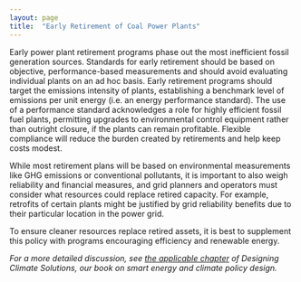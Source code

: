 ```yaml
---
layout: page
title:  "Early Retirement of Coal Power Plants"
---
```

Early power plant retirement programs phase out the most inefficient fossil generation sources. Standards for early retirement should be based on objective, performance-based measurements and should avoid evaluating individual plants on an ad hoc basis.  Early retirement programs should target the emissions intensity of plants, establishing a benchmark level of emissions per unit energy (i.e. an energy performance standard).  The use of a performance standard acknowledges a role for highly efficient fossil fuel plants, permitting upgrades to environmental control equipment rather than outright closure, if the plants can remain profitable.  Flexible compliance will reduce the burden created by retirements and help keep costs modest.  

While most retirement plans will be based on environmental measurements like GHG emissions or conventional pollutants, it is important to also weigh reliability and financial measures, and grid planners and operators must consider what resources could replace retired capacity.  For example, retrofits of certain plants might be justified by grid reliability benefits due to their particular location in the power grid. 

To ensure cleaner resources replace retired assets, it is best to supplement this policy with programs encouraging efficiency and renewable energy.

*For a more detailed discussion, see [the applicable chapter](https://www.energypolicy.solutions/policies/complementary-electricity-policies/) of Designing Climate Solutions, our book on smart energy and climate policy design.*